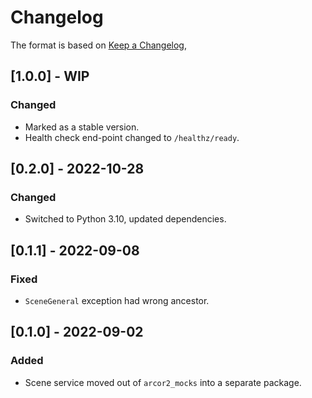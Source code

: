 # Changelog

The format is based on [Keep a Changelog](https://keepachangelog.com/en/1.0.0/),

## [1.0.0] - WIP

### Changed

- Marked as a stable version.
- Health check end-point changed to `/healthz/ready`.

## [0.2.0] - 2022-10-28

### Changed

- Switched to Python 3.10, updated dependencies.

## [0.1.1] - 2022-09-08

### Fixed

- `SceneGeneral` exception had wrong ancestor.

## [0.1.0] - 2022-09-02

### Added

- Scene service moved out of `arcor2_mocks` into a separate package.